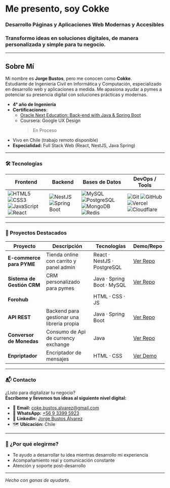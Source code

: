 # Me presento, soy **Cokke**

### Desarrollo Páginas y Aplicaciones Web Modernas y Accesibles
### Transformo ideas en soluciones digitales, de manera personalizada y simple para tu negocio.

---

## Sobre Mí

Mi nombre es **Jorge Bustos**, pero me conocen como **Cokke**.  
Estudiante de Ingeniería Civil en Informática y Computación, especializado en desarrollo web y aplicaciones a medida. Me apasiona ayudar a pymes a potenciar su presencia digital con soluciones prácticas y modernas.

- **4° año de Ingeniería**
- **Certificaciones**:
  - [Oracle Next Education: Back-end with Java & Spring Boot](https://app.aluracursos.com/program/certificate/4c3722e3-852c-495b-844c-8acdf1775114)
  - Coursera: Google UX Design
    > En Proceso
- Vivo en Chile (trabajo remoto disponible)
- **Especialidad:** Full Stack Web (React, NestJS, Java Spring)

---

### 🛠️ Tecnologías

| Frontend | Backend | Bases de Datos | DevOps / Tools |
| -------- | ------- | -------------- | -------------- |
| ![HTML5](https://img.shields.io/badge/HTML5-E34F26?style=flat&logo=html5&logoColor=fff) ![CSS3](https://img.shields.io/badge/CSS3-1572B6?style=flat&logo=css3&logoColor=fff) ![JavaScript](https://img.shields.io/badge/JavaScript-F7DF1E?style=flat&logo=javascript&logoColor=000) ![React](https://img.shields.io/badge/React-61DAFB?style=flat&logo=react&logoColor=000) | ![NestJS](https://img.shields.io/badge/NestJS-E0234E?style=flat&logo=nestjs&logoColor=fff) ![Spring Boot](https://img.shields.io/badge/Spring%20Boot-6DB33F?style=flat&logo=spring-boot&logoColor=fff) | ![MySQL](https://img.shields.io/badge/MySQL-4479A1?style=flat&logo=mysql&logoColor=fff) ![PostgreSQL](https://img.shields.io/badge/PostgreSQL-4169E1?style=flat&logo=postgresql&logoColor=fff) ![MongoDB](https://img.shields.io/badge/MongoDB-47A248?style=flat&logo=mongodb&logoColor=fff) ![Redis](https://img.shields.io/badge/Redis-DC382D?style=flat&logo=redis&logoColor=fff) | ![Git](https://img.shields.io/badge/Git-F05032?style=flat&logo=git&logoColor=fff) ![GitHub](https://img.shields.io/badge/GitHub-181717?style=flat&logo=github&logoColor=fff) ![Vercel](https://img.shields.io/badge/Vercel-000?style=flat&logo=vercel&logoColor=fff) ![Cloudflare](https://img.shields.io/badge/Cloudflare-F38020?style=flat&logo=cloudflare&logoColor=fff) |

---

### 🧩 Proyectos Destacados

<!-- Actualiza los enlaces a tus repositorios reales cuando estén listos -->
| Proyecto                     | Descripción                                    | Tecnologías                 | Demo/Repo        |
|------------------------------|------------------------------------------------|-----------------------------|------------------|
| **E-commerce para PYME**     | Tienda online con carrito y panel admin        | React · NestJS · PostgreSQL | [Ver Repo](#)    |
| **Sistema de Gestión CRM**   | CRM personalizado para pymes                   | Java · Spring Boot · MySQL  | [Ver Repo](#)    |
| **Forohub**                  |       | HTML · CSS · JS             |     |
| **API REST**                 | Backend para gestionar una libreria propia     | Java · Spring Boot          | [Ver Repo](https://github.com/C0kke/Literalura)    |
| **Conversor de Monedas**     | Consumo de Api de currency exchange            | Java                        | [Ver Repo](https://github.com/C0kke/ConversorDeMonedas)    |
| **Enpriptador**              | Encriptador de mensajes                        | HTML · CSS                  | [Ver Demo](https://jorgerandomgamer.github.io/Encriptador)    |

---

### 📬 Contacto

¿Listo para digitalizar tu negocio?  
**Escríbeme y llevemos tus ideas al siguiente nivel digital:**

- 📧 **Email:** [coke.bustos.alvarez@gmail.com](mailto:coke.bustos.alvarez@gmail.com)
- 📱 **WhatsApp:** [+56 9 3399 5923](https://wa.me/56933995923)
- 💼 **LinkedIn:** [Jorge Bustos Álvarez](https://www.linkedin.com/in/jorge-bustos-%C3%A1lvarez-655763262/)
- 🗺️ **Ubicación:** Chile

---

### 🌟 ¿Por qué elegirme?
- Te ayudo a desarrollar tu idea mientras desarrollo mi experiencia
- Acompañamiento real y comunicación constante
- Atención y soporte post-desarrollo

---

_Hecho con ganas de ayudarte._

